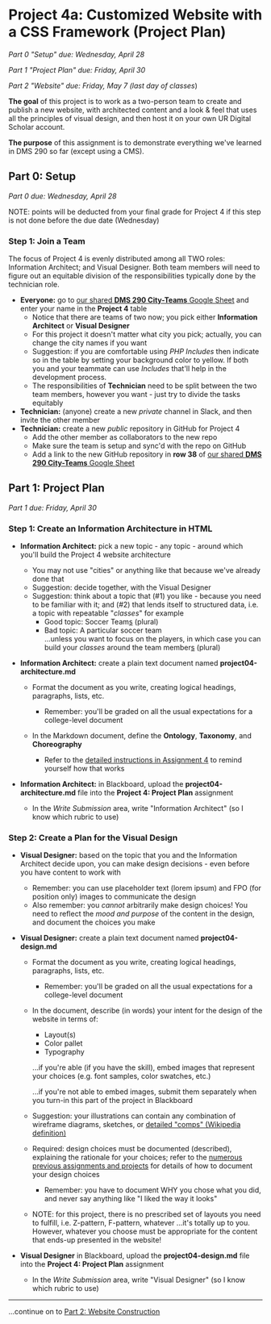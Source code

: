 # Project 4a: Customized Website with a CSS Framework (Project Plan)

*Part 0 "Setup" due: Wednesday, April 28*

*Part 1 "Project Plan" due: Friday, April 30*

*Part 2 "Website" due: Friday, May 7 (last day of classes*)

**The goal** of this project is to work as a two-person team to create and publish a new website, with architected content and a look & feel that uses all the principles of visual design, and then host it on your own UR Digital Scholar account.

**The purpose** of this assignment is to demonstrate everything we've learned in DMS 290 so far (except using a CMS).

## Part 0: Setup

*Part 0 due: Wednesday, April 28*

NOTE: points will be deducted from your final grade for Project 4 if this step is not done before the due date (Wednesday)

### Step 1: Join a Team

The focus of Project 4 is evenly distributed among all TWO roles: Information Architect; and Visual Designer.  Both team members will need to figure out an equitable division of the responsibilities typically done by the technician role.

- **Everyone:** go to [our shared **DMS 290 City-Teams** Google Sheet](https://docs.google.com/spreadsheets/d/17hWZWyvZobvzQhYiwNjiSP8E1cHAMDaDE1f0p8tx7zs/edit#gid=0) and enter your name in the **Project 4** table
  - Notice that there are teams of two now; you pick either **Information Architect** or **Visual Designer**
  - For this project it doesn't matter what city you pick; actually, you can change the city names if you want
  - Suggestion: if you are comfortable using *PHP Includes* then indicate so in the table by setting your background color to yellow.  If both you and your teammate can use *Includes* that'll help in the development process.
  - The responsibilities of **Technician** need to be split between the two team members, however you want - just try to divide the tasks equitably
- **Technician:** (anyone) create a new *private* channel in Slack, and then invite the other member
- **Technician:** create a new *public* repository in GitHub for Project 4 
  - Add the other member as collaborators to the new repo
  - Make sure the team is setup and sync'd with the repo on GitHub
  - Add a link to the new GitHub repository in **row 38** of [our shared **DMS 290 City-Teams** Google Sheet](https://docs.google.com/spreadsheets/d/17hWZWyvZobvzQhYiwNjiSP8E1cHAMDaDE1f0p8tx7zs/edit#gid=0) 

## Part 1: Project Plan

*Part 1 due: Friday, April 30*

### Step 1: Create an Information Architecture in HTML

- **Information Architect:** pick a new topic - any topic - around which you'll build the Project 4 website architecture
  - You may not use "cities" or anything like that because we've already done that
  - Suggestion: decide together, with the Visual Designer
  - Suggestion: think about a topic that (#1) you like - because you need to be familiar with it; and (#2) that lends itself to structured data, i.e. a topic with repeatable "*classes*" for example
    - Good topic: Soccer Team<u>s</u> (plural)
    - Bad topic: A particular soccer team<br>...unless you want to focus on the players, in which case you can build your *classes* around the team member<u>s</u> (plural)

- **Information Architect:** create a plain text document named **project04-architecture.md**
  - Format the document as you write, creating logical headings, paragraphs, lists, etc. 
    - Remember: you'll be graded on all the usual expectations for a college-level document

  - In the Markdown document, define the **Ontology**, **Taxonomy**, and **Choreography**
    - Refer to the [detailed instructions in Assignment 4](https://docs.csc174.org/assign04-ia-definition/instructions.html#step-2-define-an-information-architecture) to remind yourself how that works
- **Information Architect:** in Blackboard, upload the **project04-architecture.md** file into the **Project 4: Project Plan** assignment 
  - In the *Write Submission* area, write "Information Architect" (so I know which rubric to use) 

### Step 2: Create a Plan for the Visual Design

- **Visual Designer:** based on the topic that you and the Information Architect decide upon, you can make design decisions - even before you have content to work with
  - Remember:  you can use placeholder text (lorem ipsum) and FPO (for position only) images to communicate the design
  - Also remember: you *cannot* arbitrarily make design choices!  You need to reflect the *mood and purpose* of the content in the design, and document the choices you make

- **Visual Designer:** create a plain text document named **project04-design.md**

  - Format the document as you write, creating logical headings, paragraphs, lists, etc. 

    - Remember: you'll be graded on all the usual expectations for a college-level document

  - In the document, describe (in words) your intent for the design of the website in terms of:

    - Layout(s)
    - Color pallet
    - Typography

    ...if you're able (if you have the skill), embed images that represent your choices (e.g. font samples, color swatches, etc.)

    ...if you're not able to embed images, submit them separately when you turn-in this part of the project in Blackboard

  - Suggestion: your illustrations can contain any combination of wireframe diagrams, sketches, or [detailed "comps" (Wikipedia definition)](https://en.wikipedia.org/wiki/Comprehensive_layout)
  - Required: design choices must be documented (described), explaining the rationale for your choices; refer to the [numerous previous assignments and projects](https://docs.csc174.org/schedule.html) for details of how to document your design choices
    - Remember: you have to document WHY you chose what you did, and never say anything like "I liked the way it looks"
  - NOTE: for this project, there is no prescribed set of layouts you need to fulfill, i.e. Z-pattern, F-pattern, whatever ...it's totally up to you.  However, whatever you choose must be appropriate for the content that ends-up presented in the website!

- **Visual Designer** in Blackboard, upload the **project04-design.md** file into the **Project 4: Project Plan** assignment 

  - In the *Write Submission* area, write "Visual Designer" (so I know which rubric to use) 



----

...continue on to [Part 2: Website Construction](../project04b-customized-website-with-a-css-framework/instructions.md)


